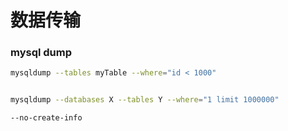 # 数据传输

### mysql dump 
```bash
mysqldump --tables myTable --where="id < 1000"


mysqldump --databases X --tables Y --where="1 limit 1000000"

--no-create-info
```